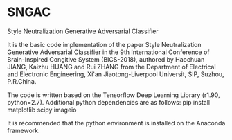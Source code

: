 # SNGAC
Style Neutralization Generative Adversarial Classifier

It is the basic code implementation of the paper Style Neutralization Generative Adversarial Classifier in the 9th International Conference of Brain-Inspired Congitive System  (BICS-2018), authored by Haochuan JIANG, Kaizhu HUANG and Rui ZHANG from the Department of Electrical and Electronic Engineering, Xi'an Jiaotong-Liverpool Universit, SIP, Suzhou, P.R.China.

The code is written based on the Tensorflow Deep Learning Library (r1.90, python=2.7). Additional python dependencies are as follows:
                                    pip install matplotlib scipy imageio

It is recommended that the python environment is installed on the Anaconda framework.
